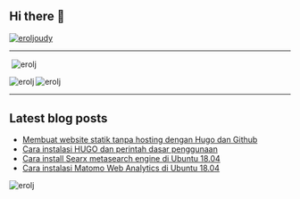 ## Hi there 👋

<p align="left"> <a href="https://twitter.com/eroljoudy" target="blank"><img src="https://img.shields.io/twitter/follow/eroljoudy?logo=twitter&style=for-the-badge" alt="eroljoudy" /></a> </p>

---

<p>&nbsp;<img align="center" src="https://github-readme-stats.kid.or.id/api?username=erolj&show_icons=true&locale=en" alt="erolj" /></p>

<p><img align="left" src="https://github-readme-stats.kid.or.id/api/top-langs?username=erolj&show_icons=true&locale=en&layout=compact" alt="erolj" /></p>

<!-- <p><img align="center" src="https://github-readme-stats.kid.or.id/api/wakatime?username=erolj" alt="erolj" /></p> -->

<p><img align="center" src="https://github-readme-streak-stats-kid.herokuapp.com/?user=erolj&" alt="erolj" /></p>

---

## Latest blog posts

<!-- BLOG-POST-LIST:START -->
- [Membuat website statik tanpa hosting dengan Hugo dan Github](https://dev.to/erolj/membuat-website-statik-tanpa-hosting-dengan-hugo-dan-github-2hg1)
- [Cara instalasi HUGO dan perintah dasar penggunaan](https://dev.to/erolj/cara-instalasi-hugo-dan-perintah-dasar-penggunaan-5gap)
- [Cara install Searx metasearch engine di Ubuntu 18.04](https://dev.to/kawanuaid/cara-install-searx-metasearch-engine-di-ubuntu-18-04-13fi)
- [Cara instalasi Matomo Web Analytics di Ubuntu 18.04](https://dev.to/kawanuaid/cara-instalasi-matomo-web-analytics-di-ubuntu-18-04-202l)
<!-- BLOG-POST-LIST:END -->

<!--
**erolj/erolj** is a ✨ _special_ ✨ repository because its `README.md` (this file) appears on your GitHub profile.

Here are some ideas to get you started:

- 🔭 I’m currently working on ...
- 🌱 I’m currently learning ...
- 👯 I’m looking to collaborate on ...
- 🤔 I’m looking for help with ...
- 💬 Ask me about ...
- 📫 How to reach me: ...
- 😄 Pronouns: ...
- ⚡ Fun fact: ...
-->

<p align="left"> <img src="https://komarev.com/ghpvc/?username=erolj&label=Profile%20views&color=0e75b6&style=flat" alt="erolj" /> </p>
